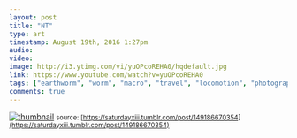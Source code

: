 ```yaml
---
layout: post
title: "NT"
type: art
timestamp: August 19th, 2016 1:27pm
audio: 
video: 
image: http://i3.ytimg.com/vi/yuOPcoREHA0/hqdefault.jpg
link: https://www.youtube.com/watch?v=yuOPcoREHA0
tags: ["earthworm", "worm", "macro", "travel", "locomotion", "photography", "art"]
comments: true
---
```

[![thumbnail](http://i3.ytimg.com/vi/yuOPcoREHA0/hqdefault.jpg)](https://www.youtube.com/watch?v=yuOPcoREHA0)
<small>source: [https://saturdayxiii.tumblr.com/post/149186670354](https://saturdayxiii.tumblr.com/post/149186670354)</small>